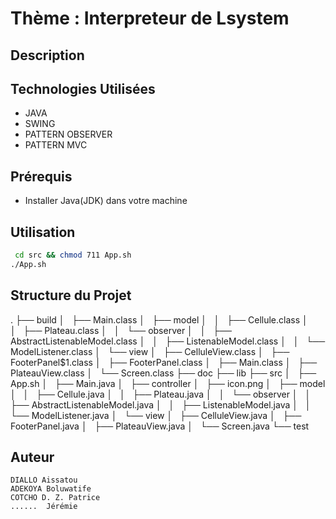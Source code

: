 # Thème : Interpreteur de Lsystem

## Description

## Technologies Utilisées
- JAVA 
- SWING
- PATTERN OBSERVER
- PATTERN MVC

## Prérequis
- Installer Java(JDK) dans votre machine

## Utilisation

```bash
 cd src && chmod 711 App.sh
./App.sh
```
## Structure du Projet



.
├── build
│   ├── Main.class
│   ├── model
│   │   ├── Cellule.class
│   │   ├── Plateau.class
│   │   └── observer
│   │       ├── AbstractListenableModel.class
│   │       ├── ListenableModel.class
│   │       └── ModelListener.class
│   └── view
│       ├── CelluleView.class
│       ├── FooterPanel$1.class
│       ├── FooterPanel.class
│       ├── Main.class
│       ├── PlateauView.class
│       └── Screen.class
├── doc
├── lib
├── src
│   ├── App.sh
│   ├── Main.java
│   ├── controller
│   ├── icon.png
│   ├── model
│   │   ├── Cellule.java
│   │   ├── Plateau.java
│   │   └── observer
│   │       ├── AbstractListenableModel.java
│   │       ├── ListenableModel.java
│   │       └── ModelListener.java
│   └── view
│       ├── CelluleView.java
│       ├── FooterPanel.java
│       ├── PlateauView.java
│       └── Screen.java
└── test




## Auteur
    DIALLO Aissatou
    ADEKOYA Boluwatife
    COTCHO D. Z. Patrice
    ......  Jérémie

